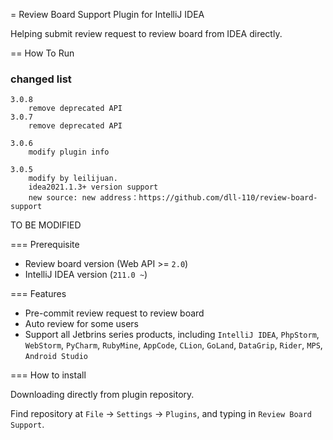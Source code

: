 = Review Board Support Plugin for IntelliJ IDEA

Helping submit review request to review board from IDEA directly.

== How To Run

### changed list
    3.0.8
        remove deprecated API
    3.0.7
        remove deprecated API

    3.0.6
        modify plugin info

    3.0.5
        modify by leilijuan.
        idea2021.1.3+ version support
        new source: new address：https://github.com/dll-110/review-board-support

TO BE MODIFIED

=== Prerequisite

* Review board version (Web API &gt;= `2.0`)
* IntelliJ IDEA version (`211.0 ~`)

=== Features

* Pre-commit review request to review board
* Auto review for some users
* Support all Jetbrins series products, including `IntelliJ IDEA`, `PhpStorm`, `WebStorm`, `PyCharm`, `RubyMine`, `AppCode`, `CLion`, `GoLand`, `DataGrip`, `Rider`, `MPS`, `Android Studio`

=== How to install

Downloading directly from plugin repository.

Find repository at `File` -&gt; `Settings` -&gt; `Plugins`, and typing in `Review Board Support`.
